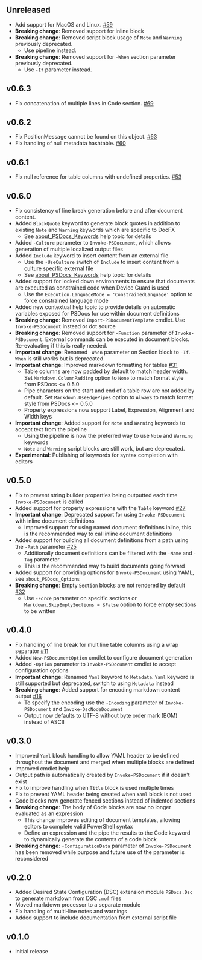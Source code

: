 
## Unreleased

- Add support for MacOS and Linux. [#59](https://github.com/BernieWhite/PSDocs/issues/59)
- **Breaking change**: Removed support for inline block
- **Breaking change**: Removed script block usage of `Note` and `Warning` previously deprecated.
  - Use pipeline instead.
- **Breaking change**: Removed support for `-When` section parameter previously deprecated.
  - Use `-If` parameter instead.

## v0.6.3

- Fix concatenation of multiple lines in Code section. [#69](https://github.com/BernieWhite/PSDocs/issues/69)

## v0.6.2

- Fix PositionMessage cannot be found on this object. [#63](https://github.com/BernieWhite/PSDocs/issues/63)
- Fix handling of null metadata hashtable. [#60](https://github.com/BernieWhite/PSDocs/issues/60)

## v0.6.1

- Fix null reference for table columns with undefined properties. [#53](https://github.com/BernieWhite/PSDocs/issues/53)

## v0.6.0

- Fix consistency of line break generation before and after document content.
- Added `BlockQuote` keyword to generate block quotes in addition to existing `Note` and `Warning` keywords which are specific to DocFX
  - See [about_PSDocs_Keywords](docs/keywords/PSDocs/en-US/about_PSDocs_Keywords.md#blockquote) help topic for details
- Added `-Culture` parameter to `Invoke-PSDocument`, which allows generation of multiple localized output files
- Added `Include` keyword to insert content from an external file
  - Use the `-UseCulture` switch of `Include` to insert content from a culture specific external file
  - See [about_PSDocs_Keywords](docs/keywords/PSDocs/en-US/about_PSDocs_Keywords.md#include) help topic for details
- Added support for locked down environments to ensure that documents are executed as constrained code when Device Guard is used
  - Use the `Execution.LanguageMode = 'ConstrainedLanguage'` option to force constrained language mode
- Added new contextual help topic to provide details on automatic variables exposed for PSDocs for use within document definitions
- **Breaking change**: Removed `Import-PSDocumentTemplate` cmdlet. Use `Invoke-PSDocument` instead or dot source
- **Breaking change**: Removed support for `-Function` parameter of `Invoke-PSDocument`. External commands can be executed in document blocks. Re-evaluating if this is really needed.
- **Important change**: Renamed `-When` parameter on Section block to `-If`. `-When` is still works but is deprecated.
- **Important change**: Improved markdown formatting for tables [#31](https://github.com/BernieWhite/PSDocs/issues/31)
  - Table columns are now padded by default to match header width. Set `Markdown.ColumnPadding` option to `None` to match format style from PSDocs <= 0.5.0
  - Pipe characters on the start and end of a table row are not added by default. Set `Markdown.UseEdgePipes` option to `Always` to match format style from PSDocs <= 0.5.0
  - Property expressions now support Label, Expression, Alignment and Width keys
- **Important change**: Added support for `Note` and `Warning` keywords to accept text from the pipeline
  - Using the pipeline is now the preferred way to use `Note` and `Warning` keywords
  - `Note` and `Warning` script blocks are still work, but are deprecated.
- **Experimental**: Publishing of keywords for syntax completion with editors

## v0.5.0

- Fix to prevent string builder properties being outputted each time `Invoke-PSDocument` is called
- Added support for property expressions with the `Table` keyword [#27](https://github.com/BernieWhite/PSDocs/issues/27)
- **Important change**: Deprecated support for using `Invoke-PSDocument` with inline document definitions
  - Improved support for using named document definitions inline, this is the recommended way to call inline document definitions
- Added support for building all document definitions from a path using the `-Path` parameter [#25](https://github.com/BernieWhite/PSDocs/issues/25)
  - Additionally document definitions can be filtered with the `-Name` and `-Tag` parameter
  - This is the recommended way to build documents going forward
- Added support for providing options for `Invoke-PSDocument` using YAML, see `about_PSDocs_Options`
- **Breaking change**: Empty `Section` blocks are not rendered by default [#32](https://github.com/BernieWhite/PSDocs/issues/32)
  - Use `-Force` parameter on specific sections or `Markdown.SkipEmptySections = $False` option to force empty sections to be written

## v0.4.0

- Fix handling of line break for multiline table columns using a wrap separator [#11](https://github.com/BernieWhite/PSDocs/issues/11)
- Added `New-PSDocumentOption` cmdlet to configure document generation
- Added `-Option` parameter to `Invoke-PSDocument` cmdlet to accept configuration options
- **Important change**: Renamed `Yaml` keyword to `Metadata`. `Yaml` keyword is still supported but deprecated, switch to using `Metadata` instead
- **Breaking change**: Added support for encoding markdown content output [#16](https://github.com/BernieWhite/PSDocs/issues/16)
  - To specify the encoding use the `-Encoding` parameter of `Invoke-PSDocument` and `Invoke-DscNodeDocument`
  - Output now defaults to UTF-8 without byte order mark (BOM) instead of ASCII

## v0.3.0

- Improved `Yaml` block handling to allow YAML header to be defined throughout the document and merged when multiple blocks are defined
- Improved cmdlet help
- Output path is automatically created by `Invoke-PSDocument` if it doesn't exist
- Fix to improve handling when `Title` block is used multiple times
- Fix to prevent YAML header being created when `Yaml` block is not used
- Code blocks now generate fenced sections instead of indented sections
- **Breaking change**: The body of Code blocks are now no longer evaluated as an expression
  - This change improves editing of document templates, allowing editors to complete valid PowerShell syntax
  - Define an expression and the pipe the results to the Code keyword to dynamically generate the contents of a code block
- **Breaking change**: `-ConfigurationData` parameter of `Invoke-PSDocument` has been removed while purpose and future use of the parameter is reconsidered

## v0.2.0

- Added Desired State Configuration (DSC) extension module `PSDocs.Dsc` to generate markdown from DSC `.mof` files
- Moved markdown processor to a separate module
- Fix handling of multi-line notes and warnings
- Added support to include documentation from external script file

## v0.1.0

- Initial release

